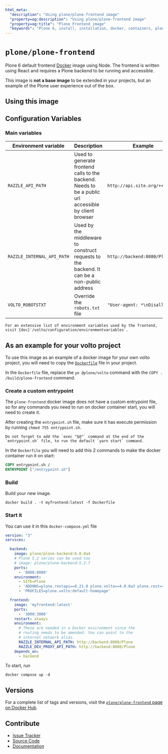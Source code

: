```yaml
---
html_meta:
  "description": "Using plone/plone-frontend image"
  "property=og:description": "Using plone/plone-frontend image"
  "property=og:title": "Plone Frontend image"
  "keywords": "Plone 6, install, installation, docker, containers, plone/plone-frontend"
---
```


# `plone/plone-frontend`

Plone 6 default frontend [Docker](https://www.docker.com/) image using Node.
The frontend is written using React and requires a Plone backend to be running and accessible.

This image is **not a base image** to be extended in your projects, but an example of the Plone user experience out of the box.


## Using this image


## Configuration Variables


### Main variables


| Environment variable | Description | Example |
| --- | --- | --- |
| `RAZZLE_API_PATH` | Used to generate frontend calls to the backend. Needs to be a public url accessible by client browser | `http://api.site.org/++api++/` |
| `RAZZLE_INTERNAL_API_PATH` | Used by the middleware to construct requests to the backend. It can be a non-public address | `http://backend:8080/Plone` |
| `VOLTO_ROBOTSTXT` | Override the `robots.txt` file | `"User-agent: *\nDisallow: "` |

```{note}
For an extensive list of environment variables used by the frontend, visit {doc}`/volto/configuration/environmentvariables`.
```

## As an example for your volto project

To use this image as an example of a docker image for your own volto project, you will need to copy the [`Dockerfile`](https://github.com/plone/plone-frontend/blob/main/Dockerfile) file in your project.

In the `Dockerfile` file, replace the `yo @plone/volto` command with the `COPY . /build/plone-frontend` command.

### Create a custom entrypoint

The `plone-frontend` docker image does not have a custom entrypoint file, so for any commands you need to run on docker container start, you will need to create it.

After creating the `entrypoint.sh` file, make sure it has execute permission by running `chmod 755 entrypoint.sh`.

```{note}
Do not forget to add the `exec "$@"` command at the end of the `entrypoint.sh` file, to run the default `yarn start` command.
```

In the `Dockerfile` you will need to add this 2 commands to make the docker container run it on start:

```Dockerfile
COPY entrypoint.sh /
ENTRYPOINT ["/entrypoint.sh"]
```

### Build

Build your new image.

```shell
docker build . -t myfrontend:latest -f Dockerfile
```

### Start it

You can use it in this `docker-compose.yml` file 

```yaml
version: "3"
services:

  backend:
    image: plone/plone-backend:6.0.0a4
    # Plone 5.2 series can be used too
    # image: plone/plone-backend:5.2.7
    ports:
      - '8080:8080'
    environment:
      - SITE=Plone
      - 'ADDONS=plone.restapi==8.21.0 plone.volto==4.0.0a3 plone.rest==2.0.0a2 plone.app.iterate==4.0.2 plone.app.vocabularies==4.3.0'
      - 'PROFILES=plone.volto:default-homepage'

  frontend:
    image: 'myfrontend:latest'
    ports:
      - '3000:3000'
    restart: always
    environment:
      # These are needed in a Docker environment since the
      # routing needs to be amended. You can point to the
      # internal network alias.
      RAZZLE_INTERNAL_API_PATH: http://backend:8080/Plone
      RAZZLE_DEV_PROXY_API_PATH: http://backend:8080/Plone
    depends_on:
      - backend
```

To start, run
```shell
docker compose up -d
```     

## Versions

For a complete list of tags and versions, visit the [`plone/plone-frontend` page on Docker Hub](https://hub.docker.com/r/plone/plone-frontend).


## Contribute

- [Issue Tracker](https://github.com/plone/plone-frontend/issues)
- [Source Code](https://github.com/plone/plone-frontend/)
- [Documentation](https://github.com/plone/plone-frontend/)
